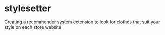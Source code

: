 # stylesetter
Creating a recommender system extension to look for clothes that suit your style on each store website
